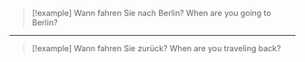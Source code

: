 
> [!example] Wann fahren Sie nach Berlin?
> When are you going to Berlin?
---
> [!example] Wann fahren Sie zurück?
> When are you traveling back?